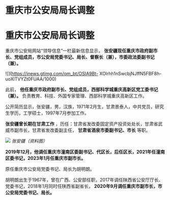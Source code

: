 # 重庆市公安局局长调整

# 重庆市公安局局长调整

重庆市公安局网站“领导信息”一栏最新信息显示， **张安疆现任重庆市政府副市长、党组成员，市公安局党委书记、局长、督察长（兼），市委政法委副书记（兼）。**

![](https://inews.gtimg.com/om_bt/OSIA9Bt-
XOlrhh1nSwcbjNJffN5FBF8h-uoXlTVYZt0FUAA/1000)

此前， **他任重庆市政府副市长、党组成员，西部科学城重庆高新区党工委书记（兼）。** 负责教育、科技、外国专家管理、西部科学城重庆高新区工作。

公开简历显示，张安疆，男，汉族，1971年2月生，甘肃景泰人，中共党员，研究生学历，工学硕士，1997年7月参加工作。

**张安疆曾长期在甘肃工作** ，历任：甘肃省发改委固定资产投资处处长，甘肃省武威市副市长，甘肃省发改委副主任， **甘肃省酒泉市委副书记、市长** 等职。

![](https://inews.gtimg.com/om_bt/OerDLKr8Mec9D-mvQMoYzpFNKigIncP3H1NKduKznfdXgAA/1000)
_张安疆（资料图）_

**2019年12月，他调任重庆市潼南区委副书记、代区长，后任区长，2021年任潼南区委书记，2023年1月任重庆市副市长。**

原任重庆市公安局党委书记、局长为胡明朗。

胡明朗出生于1967年，曾在广西、公安部任职，2017年调任陕西省公安厅厅长、党委书记，2018年1月同时任陕西省副省长，
**2020年9月调任重庆市副市长，市公安局党委书记、局长。**

